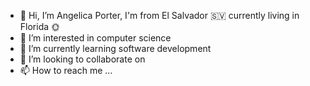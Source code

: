 - 👋 Hi, I’m Angelica Porter, I'm from El Salvador 🇸🇻 currently living in Florida 🌞
- 👀 I’m interested in computer science
- 🌱 I’m currently learning software development 
- 💞️ I’m looking to collaborate on 
- 📫 How to reach me ...

<!---
PorterAngelica/PorterAngelica is a ✨ special ✨ repository because its `README.md` (this file) appears on your GitHub profile.
You can click the Preview link to take a look at your changes.
--->
